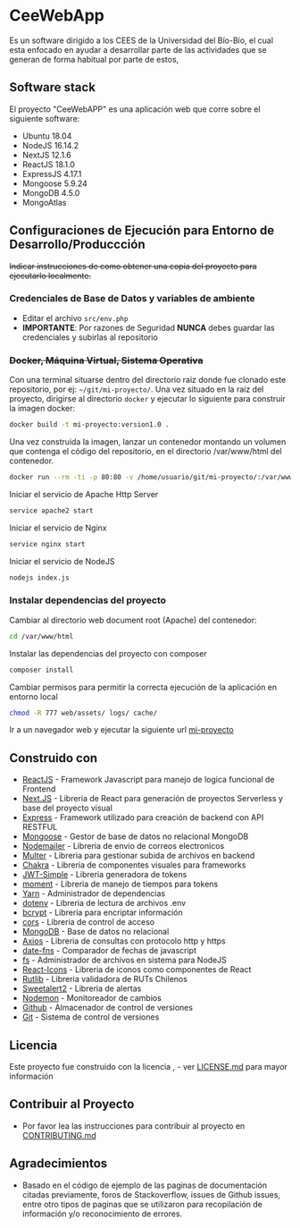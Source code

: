 # CeeWebApp

Es un software dirigido a los CEES de la Universidad del Bío-Bío, el cual esta enfocado en ayudar a desarrollar parte de las actividades que se generan de forma habitual por parte de estos, 

## Software stack
El proyecto "CeeWebAPP" es una aplicación web que corre sobre el siguiente software:

- Ubuntu 18.04
- NodeJS 16.14.2
- NextJS 12.1.6
- ReactJS 18.1.0
- ExpressJS 4.17.1
- Mongoose 5.9.24
- MongoDB 4.5.0
- MongoAtlas

## Configuraciones de Ejecución para Entorno de Desarrollo/Produccción

~~Indicar instrucciones de como obtener una copia del proyecto para ejecutarlo localmente.~~

### Credenciales de Base de Datos y variables de ambiente
- Editar el archivo `src/env.php`
- **IMPORTANTE**: Por razones de Seguridad **NUNCA** debes guardar las credenciales y subirlas al repositorio


### ~~Docker, Máquina Virtual, Sistema Operativa~~
Con una terminal situarse dentro del directorio raiz donde fue clonado este repositorio, por ej: `~/git/mi-proyecto/`.
Una vez situado en la raiz del proyecto, dirigirse al directorio `docker` y ejecutar lo siguiente para construir la imagen docker:

```bash
docker build -t mi-proyecto:version1.0 .

```

Una vez construida la imagen, lanzar un contenedor montando un volumen que contenga el código del repositorio, en el directorio /var/www/html del contenedor.

```bash
docker run --rm -ti -p 80:80 -v /home/usuario/git/mi-proyecto/:/var/www/html mi-proyecto:version1.0 bash
```


Iniciar el servicio de Apache Http Server

```bash
service apache2 start
```

Iniciar el servicio de Nginx

```bash
service nginx start
```

Iniciar el servicio de NodeJS

```bash
nodejs index.js
```


### Instalar dependencias del proyecto

Cambiar al directorio web document root (Apache) del contenedor:
```bash
cd /var/www/html
```

Instalar las dependencias del proyecto con composer
```bash
composer install
```

Cambiar permisos para permitir la correcta ejecución de la aplicación en entorno local
```bash
chmod -R 777 web/assets/ logs/ cache/
```

Ir a un navegador web y ejecutar la siguiente url [mi-proyecto](http://localhost/mi-carpeta/index.php)

## Construido con

- [ReactJS](https://es.reactjs.org/) - Framework Javascript para manejo de logica funcional de Frontend
- [Next.JS](https://nextjs.org/) - Libreria de React para generación de proyectos Serverless y base del proyecto visual
- [Express](https://expressjs.com/es/) - Framework utilizado para creación de backend con API RESTFUL
- [Mongoose](https://mongoosejs.com/) - Gestor de base de datos no relacional MongoDB
- [Nodemailer](https://nodemailer.com/about/) - Libreria de envio de correos electronicos
- [Multer](https://www.npmjs.com/package/multer) - Libreria para gestionar subida de archivos en backend
- [Chakra](https://chakra-ui.com/) - Libreria de componentes visuales para frameworks
- [JWT-Simple](https://www.npmjs.com/package/jwt-simple) - Libreria generadora de tokens
- [moment](https://momentjs.com/) - Libreria de manejo de tiempos para tokens
- [Yarn](https://yarnpkg.com/) - Administrador de dependencias
- [dotenv](https://www.npmjs.com/package/dotenv) - Libreria de lectura de archivos .env
- [bcrypt](https://openbase.com/js/bcrypt/documentation) - Libreria para encriptar información
- [cors](https://www.npmjs.com/package/cors) - Libreria de control de acceso
- [MongoDB](https://www.mongodb.com/) - Base de datos no relacional
- [Axios](https://axios-http.com/docs/intro) - Libreria de consultas con protocolo http y https
- [date-fns](https://date-fns.org/) - Comparador de fechas de javascript
- [fs](https://nodejs.org/api/fs.html) - Administrador de archivos en sistema para NodeJS
- [React-Icons](https://react-icons.github.io/react-icons/) - Libreria de iconos como componentes de React
- [Rutlib](https://www.npmjs.com/package/rutlib) - Libreria validadora de RUTs Chilenos
- [Sweetalert2](https://sweetalert2.github.io/) - Libreria de alertas
- [Nodemon](https://nodemon.io/) - Monitoreador de cambios
- [Github](https://github.com) - Almacenador de control de versiones
- [Git](https://github.com) - Sistema de control de versiones




## Licencia

Este proyecto fue construido con la licencia , - ver [LICENSE.md](LICENSE.md) para mayor información


## Contribuir al Proyecto

- Por favor lea las instrucciones para contribuir al proyecto en [CONTRIBUTING.md](CONTRIBUTING.md)

## Agradecimientos

- Basado en el código de ejemplo de las paginas de documentación citadas previamente, foros de Stackoverflow, issues de Github issues, entre otro tipos de paginas que se utilizaron para recopilación de información y/o reconocimiento de errores.
